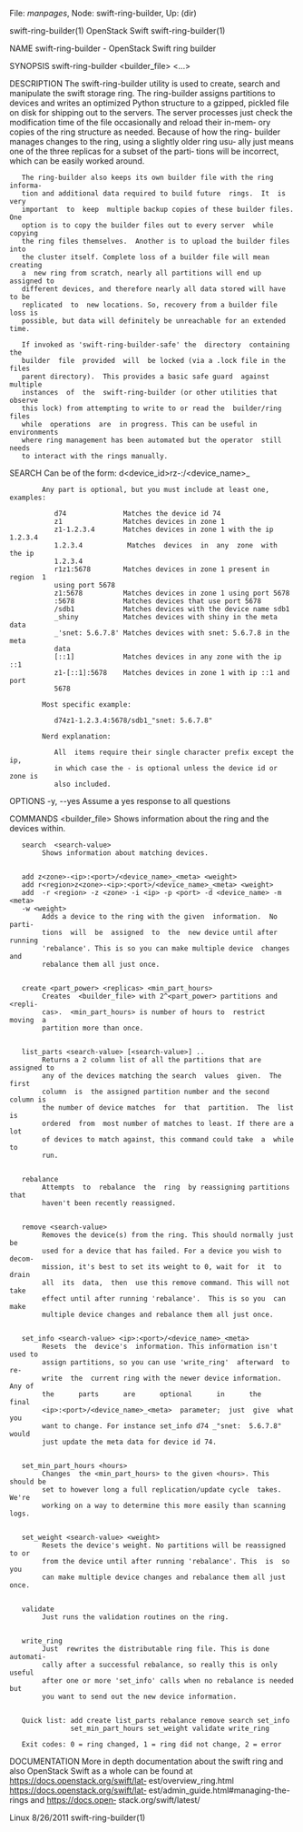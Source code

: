 File: *manpages*,  Node: swift-ring-builder,  Up: (dir)

swift-ring-builder(1)           OpenStack Swift          swift-ring-builder(1)



NAME
       swift-ring-builder - OpenStack Swift ring builder


SYNOPSIS
       swift-ring-builder <builder_file> <commands> <arguments> <...>


DESCRIPTION
       The swift-ring-builder utility is used to create, search and manipulate
       the swift storage ring. The ring-builder assigns partitions to  devices
       and  writes an optimized Python structure to a gzipped, pickled file on
       disk for shipping out to the servers. The server processes  just  check
       the modification time of the file occasionally and reload their in-mem‐
       ory copies of the ring structure as needed. Because of  how  the  ring-
       builder  manages  changes to the ring, using a slightly older ring usu‐
       ally just means one of the three replicas for a subset  of  the  parti‐
       tions will be incorrect, which can be easily worked around.

       The ring-builder also keeps its own builder file with the ring informa‐
       tion and additional data required to build future  rings.  It  is  very
       important  to  keep  multiple backup copies of these builder files. One
       option is to copy the builder files out to every server  while  copying
       the ring files themselves.  Another is to upload the builder files into
       the cluster itself. Complete loss of a builder file will mean  creating
       a  new ring from scratch, nearly all partitions will end up assigned to
       different devices, and therefore nearly all data stored will have to be
       replicated  to  new locations. So, recovery from a builder file loss is
       possible, but data will definitely be unreachable for an extended time.

       If invoked as 'swift-ring-builder-safe' the  directory  containing  the
       builder  file  provided  will  be locked (via a .lock file in the files
       parent directory).  This provides a basic safe guard  against  multiple
       instances  of  the  swift-ring-builder (or other utilities that observe
       this lock) from attempting to write to or read the  builder/ring  files
       while  operations  are  in progress. This can be useful in environments
       where ring management has been automated but the operator  still  needs
       to interact with the rings manually.



SEARCH
       <search-value>
            Can be of the form:
            d<device_id>r<region>z<zone>-<ip>:<port>/<device_name>_<meta>

            Any part is optional, but you must include at least one, examples:

               d74              Matches the device id 74
               z1               Matches devices in zone 1
               z1-1.2.3.4       Matches devices in zone 1 with the ip 1.2.3.4
               1.2.3.4           Matches  devices  in  any  zone  with  the ip
               1.2.3.4
               r1z1:5678        Matches devices in zone 1 present in region  1
               using port 5678
               z1:5678          Matches devices in zone 1 using port 5678
               :5678            Matches devices that use port 5678
               /sdb1            Matches devices with the device name sdb1
               _shiny           Matches devices with shiny in the meta data
               _'snet: 5.6.7.8' Matches devices with snet: 5.6.7.8 in the meta
               data
               [::1]            Matches devices in any zone with the ip ::1
               z1-[::1]:5678    Matches devices in zone 1 with ip ::1 and port
               5678

            Most specific example:

               d74z1-1.2.3.4:5678/sdb1_"snet: 5.6.7.8"

            Nerd explanation:

               All  items require their single character prefix except the ip,
               in which case the - is optional unless the device id or zone is
               also included.



OPTIONS
       -y, --yes
              Assume a yes response to all questions


COMMANDS
       <builder_file>
            Shows information about the ring and the devices within.


       search  <search-value>
            Shows information about matching devices.


       add z<zone>-<ip>:<port>/<device_name>_<meta> <weight>
       add r<region>z<zone>-<ip>:<port>/<device_name>_<meta> <weight>
       add  -r <region> -z <zone> -i <ip> -p <port> -d <device_name> -m <meta>
       -w <weight>
            Adds a device to the ring with the given  information.  No  parti‐
            tions  will  be  assigned  to  the  new device until after running
            'rebalance'. This is so you can make multiple device  changes  and
            rebalance them all just once.


       create <part_power> <replicas> <min_part_hours>
            Creates  <builder_file> with 2^<part_power> partitions and <repli‐
            cas>.  <min_part_hours> is number of hours to  restrict  moving  a
            partition more than once.


       list_parts <search-value> [<search-value>] ..
            Returns a 2 column list of all the partitions that are assigned to
            any of the devices matching the search  values  given.  The  first
            column  is  the assigned partition number and the second column is
            the number of device matches  for  that  partition.  The  list  is
            ordered  from  most number of matches to least. If there are a lot
            of devices to match against, this command could take  a  while  to
            run.


       rebalance
            Attempts  to  rebalance  the  ring  by reassigning partitions that
            haven't been recently reassigned.


       remove <search-value>
            Removes the device(s) from the ring. This should normally just  be
            used for a device that has failed. For a device you wish to decom‐
            mission, it's best to set its weight to 0, wait for  it  to  drain
            all  its  data,  then  use this remove command. This will not take
            effect until after running 'rebalance'.  This is so you  can  make
            multiple device changes and rebalance them all just once.


       set_info <search-value> <ip>:<port>/<device_name>_<meta>
            Resets  the  device's  information. This information isn't used to
            assign partitions, so you can use 'write_ring'  afterward  to  re‐
            write  the  current ring with the newer device information. Any of
            the      parts      are      optional      in      the       final
            <ip>:<port>/<device_name>_<meta>  parameter;  just  give  what you
            want to change. For instance set_info d74 _"snet:  5.6.7.8"  would
            just update the meta data for device id 74.


       set_min_part_hours <hours>
            Changes  the <min_part_hours> to the given <hours>. This should be
            set to however long a full replication/update cycle  takes.  We're
            working on a way to determine this more easily than scanning logs.


       set_weight <search-value> <weight>
            Resets the device's weight. No partitions will be reassigned to or
            from the device until after running 'rebalance'. This  is  so  you
            can make multiple device changes and rebalance them all just once.


       validate
            Just runs the validation routines on the ring.


       write_ring
            Just  rewrites the distributable ring file. This is done automati‐
            cally after a successful rebalance, so really this is only  useful
            after one or more 'set_info' calls when no rebalance is needed but
            you want to send out the new device information.


       Quick list: add create list_parts rebalance remove search set_info
                   set_min_part_hours set_weight validate write_ring

       Exit codes: 0 = ring changed, 1 = ring did not change, 2 = error





DOCUMENTATION
       More in depth documentation about the swift  ring  and  also  OpenStack
       Swift  as a whole can be found at https://docs.openstack.org/swift/lat‐
       est/overview_ring.html            https://docs.openstack.org/swift/lat‐
       est/admin_guide.html#managing-the-rings      and     https://docs.open‐
       stack.org/swift/latest/



Linux                              8/26/2011             swift-ring-builder(1)
